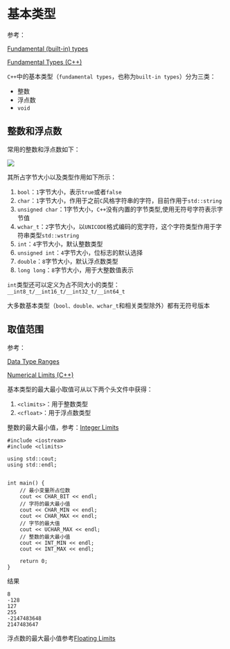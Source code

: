 
# 基本类型

参考：

[Fundamental (built-in) types](https://docs.microsoft.com/en-us/cpp/cpp/cpp-type-system-modern-cpp?view=vs-2019#fundamental-built-in-types)

[Fundamental Types (C++)](https://docs.microsoft.com/en-us/cpp/cpp/fundamental-types-cpp?view=vs-2019)

`C++`中的基本类型（`fundamental types`，也称为`built-in types`）分为三类：

* 整数
* 浮点数
* `void`

## 整数和浮点数

常用的整数和浮点数如下：

![](https://docs.microsoft.com/en-us/cpp/cpp/media/built-intypesizes.png?view=vs-2019)

其所占字节大小以及类型作用如下所示：

1. `bool`：`1`字节大小，表示`true`或者`false`
2. `char`：`1`字节大小，作用于之前`C`风格字符串的字符，目前作用于`std::string`
3. `unsigned char`：1字节大小，`C++`没有内置的字节类型,使用无符号字符表示字节值
4. `wchar_t`：`2`字节大小，以`UNICODE`格式编码的宽字符，这个字符类型作用于字符串类型`std::wstring`
5. `int`：`4`字节大小，默认整数类型
6. `unsigned int`：`4`字节大小，位标志的默认选择
7. `double`：`8`字节大小，默认浮点数类型
8. `long long`：`8`字节大小，用于大整数值表示

`int`类型还可以定义为占不同大小的类型：`__int8_t/__int16_t/__int32_t/__int64_t`

大多数基本类型（`bool、double、wchar_t`和相关类型除外）都有无符号版本

## 取值范围

参考：

[Data Type Ranges](https://docs.microsoft.com/en-us/cpp/cpp/data-type-ranges?view=vs-2019)

[Numerical Limits (C++)](https://docs.microsoft.com/en-us/cpp/cpp/numerical-limits-cpp?view=vs-2019)

基本类型的最大最小取值可从以下两个头文件中获得：

1. `<climits>`：用于整数类型
2. `<cfloat>`：用于浮点数类型

整数的最大最小值，参考：[Integer Limits](https://docs.microsoft.com/en-us/cpp/cpp/integer-limits?view=vs-2019)

```
#include <iostream>
#include <climits>

using std::cout;
using std::endl;


int main() {
    // 最小变量所占位数
    cout << CHAR_BIT << endl;
    // 字符的最大最小值
    cout << CHAR_MIN << endl;
    cout << CHAR_MAX << endl;
    // 字节的最大值
    cout << UCHAR_MAX << endl;
    // 整数的最大最小值
    cout << INT_MIN << endl;
    cout << INT_MAX << endl;

    return 0;
}
```

结果

```
8
-128
127
255
-2147483648
2147483647
```

浮点数的最大最小值参考[Floating Limits](https://docs.microsoft.com/en-us/cpp/cpp/floating-limits?view=vs-2019)